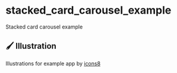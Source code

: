 # stacked_card_carousel_example

Stacked card carousel example

## 🖌 Illustration
Illustrations for example app by [icons8](https://icons8.com/)